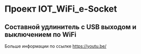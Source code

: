 # Проект IOT_WiFi_e-Socket
## Составной удлинитель с USB выходом и выключением по WiFi

Больше информации по ссылке https://youtu.be/
